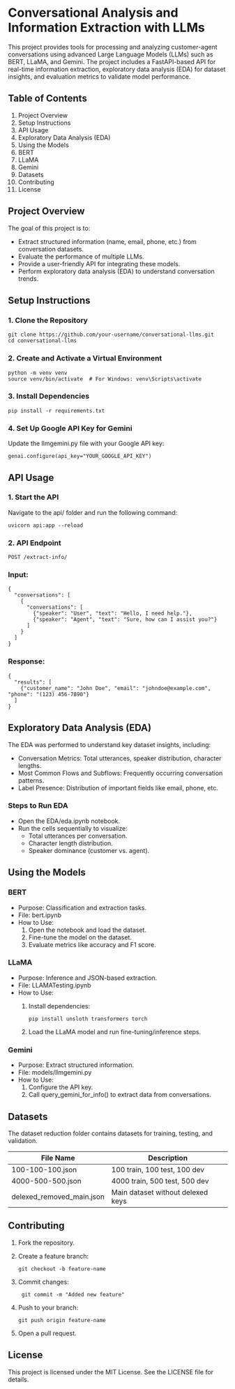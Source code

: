 # Conversational Analysis and Information Extraction with LLMs

This project provides tools for processing and analyzing customer-agent conversations using advanced Large Language Models (LLMs) such as BERT, LLaMA, and Gemini. The project includes a FastAPI-based API for real-time information extraction, exploratory data analysis (EDA) for dataset insights, and evaluation metrics to validate model performance.

## Table of Contents
1. Project Overview
2. Setup Instructions
3. API Usage
4. Exploratory Data Analysis (EDA)
5. Using the Models
6. BERT
7. LLaMA
8. Gemini
9. Datasets
10. Contributing
11. License

## Project Overview
The goal of this project is to:
- Extract structured information (name, email, phone, etc.) from conversation datasets.
- Evaluate the performance of multiple LLMs.
- Provide a user-friendly API for integrating these models.
- Perform exploratory data analysis (EDA) to understand conversation trends.

## Setup Instructions
### 1. Clone the Repository
    git clone https://github.com/your-username/conversational-llms.git
    cd conversational-llms

### 2. Create and Activate a Virtual Environment
    python -m venv venv
    source venv/bin/activate  # For Windows: venv\Scripts\activate

### 3. Install Dependencies
    pip install -r requirements.txt

### 4. Set Up Google API Key for Gemini
Update the llmgemini.py file with your Google API key:

    genai.configure(api_key="YOUR_GOOGLE_API_KEY")

## API Usage
### 1. Start the API
Navigate to the api/ folder and run the following command:

    uvicorn api:app --reload

### 2. API Endpoint

    POST /extract-info/

### Input:
    
    {
      "conversations": [
        {
          "conversations": [
            {"speaker": "User", "text": "Hello, I need help."},
            {"speaker": "Agent", "text": "Sure, how can I assist you?"}
          ]
        }
      ]
    }

### Response:

    {
      "results": [
        {"customer_name": "John Doe", "email": "johndoe@example.com", "phone": "(123) 456-7890"}
      ]
    }

## Exploratory Data Analysis (EDA)
The EDA was performed to understand key dataset insights, including:

- Conversation Metrics: Total utterances, speaker distribution, character lengths.
- Most Common Flows and Subflows: Frequently occurring conversation patterns.
- Label Presence: Distribution of important fields like email, phone, etc.
  
### Steps to Run EDA
- Open the EDA/eda.ipynb notebook.
- Run the cells sequentially to visualize:
    - Total utterances per conversation.
    - Character length distribution.
    - Speaker dominance (customer vs. agent).

## Using the Models

### BERT
- Purpose: Classification and extraction tasks.
- File: bert.ipynb
- How to Use:
    1. Open the notebook and load the dataset.
    2. Fine-tune the model on the dataset.
    3. Evaluate metrics like accuracy and F1 score.

### LLaMA
- Purpose: Inference and JSON-based extraction.
- File: LLAMATesting.ipynb
- How to Use:
    1. Install dependencies:
       
           pip install unsloth transformers torch
    2. Load the LLaMA model and run fine-tuning/inference steps.

### Gemini
- Purpose: Extract structured information.
- File: models/llmgemini.py
- How to Use:
    1. Configure the API key.
    2. Call query_gemini_for_info() to extract data from conversations.

## Datasets
The dataset reduction folder contains datasets for training, testing, and validation.

|File Name| Description|
|---------|------------|
|100-100-100.json| 100 train, 100 test, 100 dev|
|4000-500-500.json| 4000 train, 500 test, 500 dev|
|delexed_removed_main.json|Main dataset without delexed keys|

## Contributing
1. Fork the repository.
2. Create a feature branch:
   
       git checkout -b feature-name
3. Commit changes:

        git commit -m "Added new feature"
4. Push to your branch:

       git push origin feature-name
5. Open a pull request.


## License
This project is licensed under the MIT License. See the LICENSE file for details.


   






